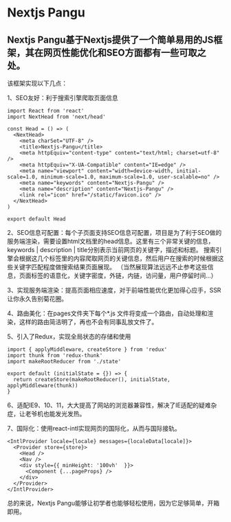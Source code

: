 # Nextjs Pangu

## Nextjs Pangu基于Nextjs提供了一个简单易用的JS框架，其在网页性能优化和SEO方面都有一些可取之处。

该框架实现以下几点：

1、SEO友好：利于搜索引擎爬取页面信息

```
import React from 'react'
import NextHead from 'next/head'

const Head = () => (
  <NextHead>
    <meta charSet="UTF-8" />
    <title>Nextjs-Pangu</title>
    <meta httpEquiv="content-type" content="text/html; charset=utf-8" />
    <meta httpEquiv="X-UA-Compatible" content="IE=edge" />
    <meta name="viewport" content="width=device-width, initial-scale=1.0, minimum-scale=1.0, maximum-scale=1.0, user-scalable=no" />
    <meta name="keywords" content="Nextjs-Pangu" />
    <meta name="description" content="Nextjs-Pangu" />
    <link rel="icon" href="/static/favicon.ico" />
  </NextHead>
)

export default Head

```
2、SEO信息可配置：每个子页面支持SEO信息可配置，项目是为了利于SEO做的服务端渲染，需要设置html文档里的head信息。这里有三个非常关键的信息，keywords | description | title分别表示当前网页的关键字，描述和标题。
搜索引擎会根据这几个标签里的内容爬取网页的关键信息，然后用户在搜索的时候根据这些关键字匹配程度做搜索结果页面展现。
（当然展现算法远远不止参考这些信息，页面标签的语意化，关键字密度，外链，内链，访问量，用户停留时间...）

3、实现服务端渲染：提高页面相应速度，对于前端性能优化更加得心应手，SSR让你永久告别菊花圈。

4、路由美化：在pages文件夹下每个*.js 文件将变成一个路由，自动处理和渲染，这样的路由简洁明了，再也不会有同事乱放文件了。

5、引入了Redux，实现全局状态的存储和使用

```
import { applyMiddleware, createStore } from 'redux'
import thunk from 'redux-thunk'
import makeRootReducer from './state'

export default (initialState = {}) => {
  return createStore(makeRootReducer(), initialState, applyMiddleware(thunk))
}

```

6、适配IE9、10、11，大大提高了网站的浏览器兼容性，解决了IE适配的疑难杂症，让老爷机也能发光发热。

7、国际化：使用react-intl实现网页的国际化，从而与国际接轨。

```
<IntlProvider locale={locale} messages={localeData[locale]}>
  <Provider store={store}>
    <Head />
    <Nav />
    <div style={{ minHeight: '100vh'  }}>
      <Component {...pageProps} />
    </div>
  </Provider>
</IntlProvider>

```

总的来说，Nextjs Pangu能够让初学者也能够轻松使用，因为它足够简单，开箱即用。
